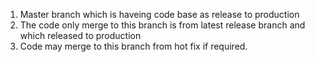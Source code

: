 1. Master branch which is haveing code base as release to production
2. The code only merge to this branch is from latest release branch and which released to production
3. Code may merge to this branch from hot fix if required.
